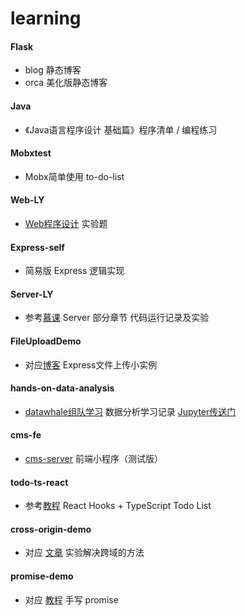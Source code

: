 # learning

#### Flask

* blog  静态博客
* orca  美化版静态博客

#### Java 

* 《Java语言程序设计 基础篇》程序清单 / 编程练习

#### Mobxtest

* Mobx简单使用 to-do-list

#### Web-LY

*   [Web程序设计](<http://mooc1.chaoxing.com/course/87155873.html>)  实验题

#### Express-self

* 简易版 Express 逻辑实现

#### Server-LY

* 参考[慕课](<https://webmooc.online/#/mooc/CLang>) Server 部分章节 代码运行记录及实验

#### FileUploadDemo

* 对应[博客](<https://blog.csdn.net/qq_44537414/article/details/107387043>) Express文件上传小实例

#### hands-on-data-analysis

* [datawhale组队学习](https://github.com/datawhalechina/hands-on-data-analysis) 数据分析学习记录 [Jupyter传送门](https://nbviewer.jupyter.org/github/flashhu/learning/tree/master/hands-on-data-analysis/)

#### cms-fe

* [cms-server](https://github.com/flashhu/cms-server)  前端小程序（测试版）

#### todo-ts-react

* 参考[教程](https://www.youtube.com/watch?v=ODvirqIC09A) React Hooks + TypeScript Todo List

#### cross-origin-demo

* 对应 [文章](https://flashhu.github.io/#/network) 实验解决跨域的方法

#### promise-demo

* 对应 [教程](https://www.bilibili.com/video/BV137411e7KA?from=search&seid=15555221239292441127) 手写 promise